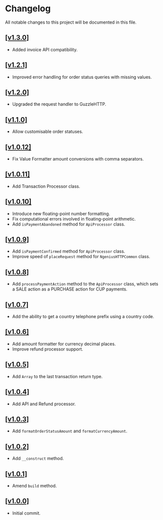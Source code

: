 # Changelog

All notable changes to this project will be documented in this file.

## [[v1.3.0]](https://github.com/network-international/ngenius-common/releases/tag/v1.3.0)

- Added invoice API compatibility.

## [[v1.2.1]](https://github.com/network-international/ngenius-common/releases/tag/v1.2.1)

- Improved error handling for order status queries with missing values.

## [[v1.2.0]](https://github.com/network-international/ngenius-common/releases/tag/v1.2.0)

- Upgraded the request handler to GuzzleHTTP.

## [[v1.1.0]](https://github.com/network-international/ngenius-common/releases/tag/v1.1.0)

- Allow customisable order statuses.

## [[v1.0.12]](https://github.com/network-international/ngenius-common/releases/tag/v1.0.12)

- Fix Value Formatter amount conversions with comma separators.

## [[v1.0.11]](https://github.com/network-international/ngenius-common/releases/tag/v1.0.11)

- Add Transaction Processor class.

## [[v1.0.10]](https://github.com/network-international/ngenius-common/releases/tag/v1.0.10)

- Introduce new floating-point number formatting.
- Fix computational errors involved in floating-point arithmetic.
- Add `isPaymentAbandoned` method for `ApiProcessor` class.

## [[v1.0.9]](https://github.com/network-international/ngenius-common/releases/tag/v1.0.9)

- Add `isPaymentConfirmed` method for `ApiProcessor` class.
- Improve speed of `placeRequest` method for `NgeniusHTTPCommon` class.

## [[v1.0.8]](https://github.com/network-international/ngenius-common/releases/tag/v1.0.8)

- Add `processPaymentAction` method to the `ApiProcessor` class, which sets a SALE action as a PURCHASE action for CUP
  payments.

## [[v1.0.7]](https://github.com/network-international/ngenius-common/releases/tag/v1.0.7)

- Add the ability to get a country telephone prefix using a country code.

## [[v1.0.6]](https://github.com/network-international/ngenius-common/releases/tag/v1.0.6)

- Add amount formatter for currency decimal places.
- Improve refund processor support.

## [[v1.0.5]](https://github.com/network-international/ngenius-common/releases/tag/v1.0.5)

- Add `Array` to the last transaction return type.

## [[v1.0.4]](https://github.com/network-international/ngenius-common/releases/tag/v1.0.4)

- Add API and Refund processor.

## [[v1.0.3]](https://github.com/network-international/ngenius-common/releases/tag/v1.0.3)

- Add `formatOrderStatusAmount` and `formatCurrencyAmount`.

## [[v1.0.2]](https://github.com/network-international/ngenius-common/releases/tag/v1.0.2)

- Add `__construct` method.

## [[v1.0.1]](https://github.com/network-international/ngenius-common/releases/tag/v1.0.1)

- Amend `build` method.

## [[v1.0.0]](https://github.com/network-international/ngenius-common/releases/tag/v1.0.0)

- Initial commit.

